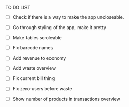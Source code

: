 TO DO LIST
 - [ ] Check if there is a way to make the app uncloseable.
 - [ ] Go through styling of the app, make it pretty
 - [ ] Make tables scroleable
 - [ ] Fix barcode names
 - [ ] Add revenue to economy
 - [ ] Add waste overview
 - [ ] Fix current bill thing
 - [ ] Fix zero-users before waste
 - [ ] Show number of products in transactions overview
 
 